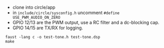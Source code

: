 - clone into circle/app  
- in `include/circle/sysconfig.h` uncomment `#define USE_PWM_AUDIO_ON_ZERO`
- GPIO 12/13 are the PWM output, use a RC filter and a dc-blocking cap.
- GPIO 14/15 are TX/RX for logging.
  
`faust -lang c -o test-tone.h test-tone.dsp`  
`make`
